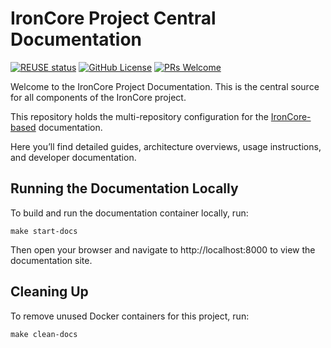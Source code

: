 # IronCore Project Central Documentation

[![REUSE status](https://api.reuse.software/badge/github.com/ironcore-dev/docs)](https://api.reuse.software/info/github.com/ironcore-dev/docs)
[![GitHub License](https://img.shields.io/static/v1?label=License&message=Apache-2.0&color=blue)](LICENSE)
[![PRs Welcome](https://img.shields.io/badge/PRs-welcome-brightgreen.svg)](https://makeapullrequest.com)


Welcome to the IronCore Project Documentation. This is the central source for all components of the IronCore project.

This repository holds the multi-repository configuration for the [IronCore-based](https://github.com/ironcore-dev) documentation.

Here you’ll find detailed guides, architecture overviews, usage instructions, and developer documentation.


## Running the Documentation Locally

To build and run the documentation container locally, run:


```
make start-docs
```

Then open your browser and navigate to http://localhost:8000 to view the documentation site.

## Cleaning Up

To remove unused Docker containers for this project, run:
```
make clean-docs
```
